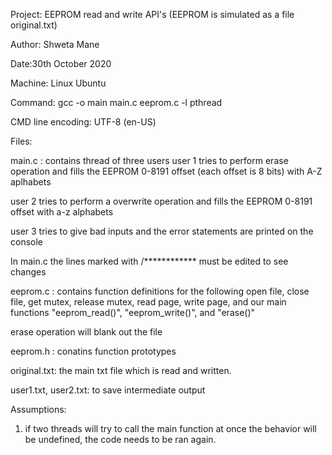 
Project: EEPROM read and write API's (EEPROM is simulated as a file original.txt)

Author: Shweta Mane

Date:30th October 2020

Machine: Linux Ubuntu

Command: gcc -o main main.c eeprom.c -l pthread

CMD line encoding: UTF-8 (en-US)

Files:

main.c : contains thread of three users
user 1 tries to perform erase operation and fills the EEPROM 0-8191 offset
(each offset is 8 bits) with A-Z aplhabets

user 2 tries to perform a overwrite operation and fills the EEPROM 0-8191 offset 
with a-z alphabets

user 3 tries to give bad inputs and the error statements are printed on the console

In main.c the lines marked with /************ must be edited to see changes

eeprom.c : contains function definitions for the following
open file, close file, get mutex, release mutex, read page, write page, and 
our main functions "eeprom_read()", "eeprom_write()", and "erase()"

erase operation will blank out the file

eeprom.h : conatins function prototypes

original.txt: the main txt file which is read and written.

user1.txt, user2.txt: to save intermediate output

Assumptions:
1) if two threads will try to call the main function at once the behavior will be undefined,
the code needs to be ran again.
 
